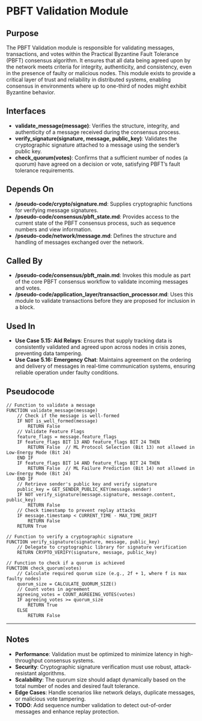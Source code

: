 # PBFT Validation Module  

## Purpose
The PBFT Validation module is responsible for validating messages, transactions, and votes within the Practical Byzantine Fault Tolerance (PBFT) consensus algorithm. It ensures that all data being agreed upon by the network meets criteria for integrity, authenticity, and consistency, even in the presence of faulty or malicious nodes. This module exists to provide a critical layer of trust and reliability in distributed systems, enabling consensus in environments where up to one-third of nodes might exhibit Byzantine behavior.

## Interfaces
- **validate_message(message)**: Verifies the structure, integrity, and authenticity of a message received during the consensus process.  
- **verify_signature(signature, message, public_key)**: Validates the cryptographic signature attached to a message using the sender’s public key.  
- **check_quorum(votes)**: Confirms that a sufficient number of nodes (a quorum) have agreed on a decision or vote, satisfying PBFT’s fault tolerance requirements.  

## Depends On
- **/pseudo-code/crypto/signature.md**: Supplies cryptographic functions for verifying message signatures.  
- **/pseudo-code/consensus/pbft_state.md**: Provides access to the current state of the PBFT consensus process, such as sequence numbers and view information.  
- **/pseudo-code/network/message.md**: Defines the structure and handling of messages exchanged over the network.  

## Called By
- **/pseudo-code/consensus/pbft_main.md**: Invokes this module as part of the core PBFT consensus workflow to validate incoming messages and votes.  
- **/pseudo-code/application_layer/transaction_processor.md**: Uses this module to validate transactions before they are proposed for inclusion in a block.  

## Used In
- **Use Case 5.15: Aid Relays**: Ensures that supply tracking data is consistently validated and agreed upon across nodes in crisis zones, preventing data tampering.  
- **Use Case 5.16: Emergency Chat**: Maintains agreement on the ordering and delivery of messages in real-time communication systems, ensuring reliable operation under faulty conditions.  

## Pseudocode
```pseudo-code
// Function to validate a message
FUNCTION validate_message(message)
    // Check if the message is well-formed
    IF NOT is_well_formed(message)
        RETURN False
    // Validate Feature Flags
    feature_flags = message.feature_flags
    IF feature_flags BIT 13 AND feature_flags BIT 24 THEN
        RETURN False  // ML Protocol Selection (Bit 13) not allowed in Low-Energy Mode (Bit 24)
    END IF
    IF feature_flags BIT 14 AND feature_flags BIT 24 THEN
        RETURN False  // ML Failure Prediction (Bit 14) not allowed in Low-Energy Mode (Bit 24)
    END IF
    // Retrieve sender's public key and verify signature
    public_key = GET_SENDER_PUBLIC_KEY(message.sender)
    IF NOT verify_signature(message.signature, message.content, public_key)
        RETURN False
    // Check timestamp to prevent replay attacks
    IF message.timestamp < CURRENT_TIME - MAX_TIME_DRIFT
        RETURN False
    RETURN True

// Function to verify a cryptographic signature
FUNCTION verify_signature(signature, message, public_key)
    // Delegate to cryptographic library for signature verification
    RETURN CRYPTO_VERIFY(signature, message, public_key)

// Function to check if a quorum is achieved
FUNCTION check_quorum(votes)
    // Calculate required quorum size (e.g., 2f + 1, where f is max faulty nodes)
    quorum_size = CALCULATE_QUORUM_SIZE()
    // Count votes in agreement
    agreeing_votes = COUNT_AGREEING_VOTES(votes)
    IF agreeing_votes >= quorum_size
        RETURN True
    ELSE
        RETURN False

```

---

## Notes
- **Performance**: Validation must be optimized to minimize latency in high-throughput consensus systems.  
- **Security**: Cryptographic signature verification must use robust, attack-resistant algorithms.  
- **Scalability**: The quorum size should adapt dynamically based on the total number of nodes and desired fault tolerance.  
- **Edge Cases**: Handle scenarios like network delays, duplicate messages, or malicious vote tampering.  
- **TODO**: Add sequence number validation to detect out-of-order messages and enhance replay protection.  
